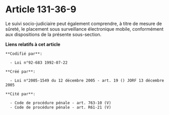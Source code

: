 # Article 131-36-9

Le suivi socio-judiciaire peut également comprendre, à titre de mesure de sûreté, le placement sous surveillance électronique
mobile, conformément aux dispositions de la présente sous-section.

**Liens relatifs à cet article**

	**Codifié par**:

	  - Loi n°92-683 1992-07-22

	**Créé par**:

	  - Loi n°2005-1549 du 12 décembre 2005 - art. 19 () JORF 13 décembre 2005

	**Cité par**:

	  - Code de procédure pénale - art. 763-10 (V)
	  - Code de procédure pénale - art. R61-21 (V)
